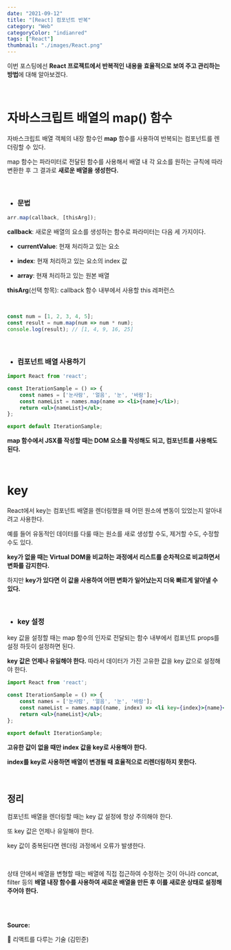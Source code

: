 ```yaml
---
date: "2021-09-12"
title: "[React] 컴포넌트 반복"
category: "Web"
categoryColor: "indianred"
tags: ["React"]
thumbnail: "./images/React.png"
---
```


이번 포스팅에선 **React 프로젝트에서 반복적인 내용을 효율적으로 보여 주고 관리하는 방법**에 대해 알아보겠다.

<br />

# 자바스크립트 배열의 map() 함수

자바스크립트 배열 객체의 내장 함수인 **map** 함수를 사용하여 반복되는 컴포넌트를 렌더링할 수 있다.

map 함수는 파라미터로 전달된 함수를 사용해서 배열 내 각 요소를 원하는 규칙에 따라 변환한 후 그 결과로 **새로운 배열을 생성한다.**

<br />

- ### **문법**
    
```jsx
arr.map(callback, [thisArg]);
```

**callback**: 새로운 배열의 요소를 생성하는 함수로 파라미터는 다음 세 가지이다.

- **currentValue**: 현재 처리하고 있는 요소

- **index**: 현재 처리하고 있는 요소의 index 값

- **array**: 현재 처리하고 있는 원본 배열

**thisArg**(선택 항목): callback 함수 내부에서 사용할 this 레퍼런스

<br />

```jsx
const num = [1, 2, 3, 4, 5];
const result = num.map(num => num * num);
console.log(result); // [1, 4, 9, 16, 25]
```

<br />

- ### **컴포넌트 배열 사용하기**

```jsx
import React from 'react';

const IterationSample = () => {
    const names = ['눈사람', '얼음', '눈', '바람'];
    const nameList = names.map(name => <li>{name}</li>);
    return <ul>{nameList}</ul>;
};

export default IterationSample;
```

**map 함수에서 JSX를 작성할 때는 DOM 요소를 작성해도 되고, 컴포넌트를 사용해도 된다.**

<br />

# key

React에서 key는 컴포넌트 배열을 렌더링했을 때 어떤 원소에 변동이 있었는지 알아내려고 사용한다. 

예를 들어 유동적인 데이터를 다룰 때는 원소를 새로 생성할 수도, 제거할 수도, 수정할 수도 있다. 

**key가 없을 때는 Virtual DOM을 비교하는 과정에서 리스트를 순차적으로 비교하면서 변화를 감지한다.** 

하지만 **key가 있다면 이 값을 사용하여 어떤 변화가 일어났는지 더욱 빠르게 알아낼 수 있다.**

<br />

- ### **key 설정**

key 값을 설정할 때는 map 함수의 인자로 전달되는 함수 내부에서 컴포넌트 props를 설정 하듯이 설정하면 된다. 

**key 값은 언제나 유일해야 한다.** 따라서 데이터가 가진 고유한 값을 key 값으로 설정해야 한다.

```jsx
import React from 'react';

const IterationSample = () => {
    const names = ['눈사람', '얼음', '눈', '바람'];
    const nameList = names.map((name, index) => <li key={index}>{name}</li>);
    return <ul>{nameList}</ul>;
};

export default IterationSample;
```

**고유한 값이 없을 때만 index 값을 key로 사용해야 한다.**

**index를 key로 사용하면 배열이 변경될 때 효율적으로 리렌더링하지 못한다.**

<br />

## 정리

컴포넌트 배열을 렌더링할 때는 key 값 설정에 항상 주의해야 한다. 

또 key 값은 언제나 유일해야 한다. 

key 값이 중복된다면 렌더링 과정에서 오류가 발생한다. 

<br />

상태 안에서 배열을 변형할 때는 배열에 직접 접근하여 수정하는 것이 아니라 concat, filter 등의 **배열 내장 함수를 사용하여 새로운 배열을 만든 후 이를 새로운 상태로 설정해 주어야 한다.**

<br />
<br />

**Source:**

📖 리액트를 다루는 기술 (김민준)
